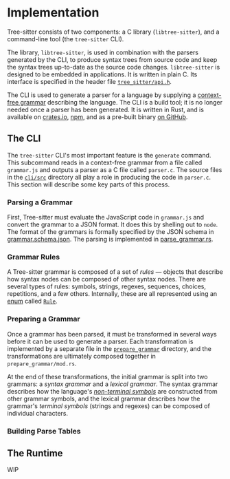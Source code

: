 # Implementation

Tree-sitter consists of two components: a C library (`libtree-sitter`), and a command-line tool (the `tree-sitter` CLI).

The library, `libtree-sitter`, is used in combination with the parsers
generated by the CLI, to produce syntax trees from source code and keep the
syntax trees up-to-date as the source code changes. `libtree-sitter` is designed to be embedded in applications. It is
written in plain C. Its interface is specified in the header file [`tree_sitter/api.h`][api.h].

The CLI is used to generate a parser for a language by supplying a [context-free grammar][cfg] describing the
language. The CLI is a build tool; it is no longer needed once a parser has been generated. It is written in Rust, and is
available on [crates.io][crates], [npm][npm], and as a pre-built binary [on GitHub][gh].

## The CLI

The `tree-sitter` CLI's most important feature is the `generate` command. This subcommand reads in a context-free grammar
from a file called `grammar.js` and outputs a parser as a C file called `parser.c`. The source files in the [`cli/src`][src]
directory all play a role in producing the code in `parser.c`. This section will describe some key parts of this process.

### Parsing a Grammar

First, Tree-sitter must evaluate the JavaScript code in `grammar.js` and convert the grammar to a JSON format. It does this
by shelling out to `node`. The format of the grammars is formally specified by the JSON schema in [grammar.schema.json][schema].
The parsing is implemented in [parse_grammar.rs][parse grammar].

### Grammar Rules

A Tree-sitter grammar is composed of a set of *rules* — objects that describe how syntax nodes can be composed of other
syntax nodes. There are several types of rules: symbols, strings, regexes, sequences, choices, repetitions, and a few others.
Internally, these are all represented using an [enum][enum] called [`Rule`][rules.rs].

### Preparing a Grammar

Once a grammar has been parsed, it must be transformed in several ways before it can be used to generate a parser. Each
transformation is implemented by a separate file in the [`prepare_grammar`][prepare grammar] directory, and the transformations
are ultimately composed together in `prepare_grammar/mod.rs`.

At the end of these transformations, the initial grammar is split into two grammars: a *syntax grammar* and a *lexical grammar*.
The syntax grammar describes how the language's [*non-terminal symbols*][symbols] are constructed from other grammar symbols,
and the lexical grammar describes how the grammar's *terminal symbols* (strings and regexes) can be
composed of individual characters.

### Building Parse Tables

## The Runtime

WIP

[api.h]: https://github.com/tree-sitter/tree-sitter/blob/master/lib/include/tree_sitter/api.h
[cfg]: https://en.wikipedia.org/wiki/Context-free_grammar
[crates]: https://crates.io
[npm]: https://npmjs.com
[gh]: https://github.com/tree-sitter/tree-sitter/releases/latest
[src]: https://github.com/tree-sitter/tree-sitter/tree/master/cli/src
[schema]: https://tree-sitter.github.io/tree-sitter/assets/schemas/grammar.schema.json
[parse grammar]: https://github.com/tree-sitter/tree-sitter/blob/master/cli/generate/src/parse_grammar.rs
[enum]: https://doc.rust-lang.org/book/ch06-01-defining-an-enum.html
[rules.rs]: https://github.com/tree-sitter/tree-sitter/blob/master/cli/generate/src/rules.rs
[prepare grammar]: https://github.com/tree-sitter/tree-sitter/tree/master/cli/generate/src/prepare_grammar
[symbols]: https://en.wikipedia.org/wiki/Terminal_and_nonterminal_symbols
